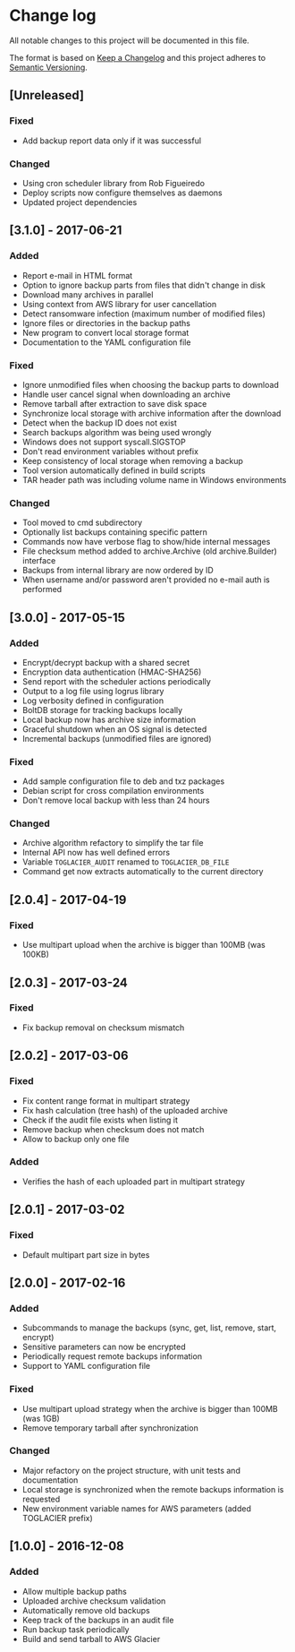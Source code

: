 # Change log
All notable changes to this project will be documented in this file.

The format is based on [Keep a Changelog](http://keepachangelog.com/)
and this project adheres to [Semantic Versioning](http://semver.org/).

## [Unreleased]
### Fixed
- Add backup report data only if it was successful

### Changed
- Using cron scheduler library from Rob Figueiredo
- Deploy scripts now configure themselves as daemons
- Updated project dependencies

## [3.1.0] - 2017-06-21
### Added
- Report e-mail in HTML format
- Option to ignore backup parts from files that didn't change in disk
- Download many archives in parallel
- Using context from AWS library for user cancellation
- Detect ransomware infection (maximum number of modified files)
- Ignore files or directories in the backup paths
- New program to convert local storage format
- Documentation to the YAML configuration file

### Fixed
- Ignore unmodified files when choosing the backup parts to download
- Handle user cancel signal when downloading an archive
- Remove tarball after extraction to save disk space
- Synchronize local storage with archive information after the download
- Detect when the backup ID does not exist
- Search backups algorithm was being used wrongly
- Windows does not support syscall.SIGSTOP
- Don't read environment variables without prefix
- Keep consistency of local storage when removing a backup
- Tool version automatically defined in build scripts
- TAR header path was including volume name in Windows environments

### Changed
- Tool moved to cmd subdirectory
- Optionally list backups containing specific pattern
- Commands now have verbose flag to show/hide internal messages
- File checksum method added to archive.Archive (old archive.Builder) interface
- Backups from internal library are now ordered by ID
- When username and/or password aren't provided no e-mail auth is performed

## [3.0.0] - 2017-05-15
### Added
- Encrypt/decrypt backup with a shared secret
- Encryption data authentication (HMAC-SHA256)
- Send report with the scheduler actions periodically
- Output to a log file using logrus library
- Log verbosity defined in configuration
- BoltDB storage for tracking backups locally
- Local backup now has archive size information
- Graceful shutdown when an OS signal is detected
- Incremental backups (unmodified files are ignored)

### Fixed
- Add sample configuration file to deb and txz packages
- Debian script for cross compilation environments
- Don't remove local backup with less than 24 hours

### Changed
- Archive algorithm refactory to simplify the tar file
- Internal API now has well defined errors
- Variable `TOGLACIER_AUDIT` renamed to `TOGLACIER_DB_FILE`
- Command get now extracts automatically to the current directory

## [2.0.4] - 2017-04-19
### Fixed
- Use multipart upload when the archive is bigger than 100MB (was 100KB)

## [2.0.3] - 2017-03-24
### Fixed
- Fix backup removal on checksum mismatch

## [2.0.2] - 2017-03-06
### Fixed
- Fix content range format in multipart strategy
- Fix hash calculation (tree hash) of the uploaded archive
- Check if the audit file exists when listing it
- Remove backup when checksum does not match
- Allow to backup only one file

### Added
- Verifies the hash of each uploaded part in multipart strategy

## [2.0.1] - 2017-03-02
### Fixed
- Default multipart part size in bytes

## [2.0.0] - 2017-02-16
### Added
- Subcommands to manage the backups (sync, get, list, remove, start, encrypt)
- Sensitive parameters can now be encrypted
- Periodically request remote backups information
- Support to YAML configuration file

### Fixed
- Use multipart upload strategy when the archive is bigger than 100MB (was 1GB)
- Remove temporary tarball after synchronization

### Changed
- Major refactory on the project structure, with unit tests and documentation
- Local storage is synchronized when the remote backups information is requested
- New environment variable names for AWS parameters (added TOGLACIER prefix)

## [1.0.0] - 2016-12-08
### Added
- Allow multiple backup paths
- Uploaded archive checksum validation
- Automatically remove old backups
- Keep track of the backups in an audit file
- Run backup task periodically
- Build and send tarball to AWS Glacier
